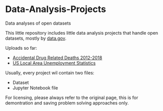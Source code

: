# Data-Analysis-Projects
Data analyses of open datasets


This little repository includes little data analysis projects that handle open datasets, mostly by [data.gov](https://www.data.gov/).

Uploads so far:
- [Accidental Drug Related Deaths 2012-2018](https://catalog.data.gov/dataset/accidental-drug-related-deaths-january-2012-sept-2015)
- [US Local Area Unemployment Statistics](https://azure.microsoft.com/en-us/services/open-datasets/catalog/us-local-area-unemployment-statistics/)


Usually, every project wil contain two files:
- Dataset
- Jupyter Notebook file

For licensing, please always refer to the original page, this is for demontration and saving problem solving approaches only.
